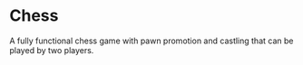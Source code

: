 # Chess

A fully functional chess game with pawn promotion and castling that can be played by two players.
